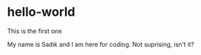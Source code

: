 # hello-world
This is the first one

My name is Sadık and I am here for coding. Not suprising, isn't it?
